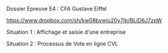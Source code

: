 Dossier Epreuve E4 : CFA Gustave Eiffel

https://www.dropbox.com/sh/kw08bvwju20y7jb/BLiD6J7zpW

Situation 1 : Affichage et saisie d'une entreprise

Situation 2 : Processus de Vote en ligne CVL
